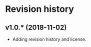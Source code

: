Revision history
=================

v1.0.* (2018-11-02)
-------------------

* Adding revision history and license.
